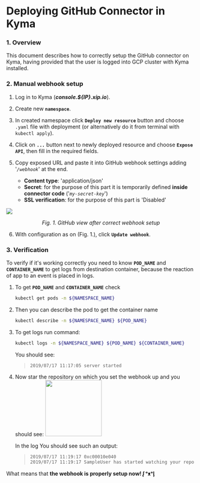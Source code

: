 Deploying GitHub Connector in Kyma 
=====
### 1. Overview
This document describes how to correctly setup the GitHub connector on Kyma, having provided that the user is logged into GCP cluster with Kyma installed.

### 2. Manual webhook setup
1. Log in to Kyma (***console.${IP}.xip.io***).
2. Create new **`namespace`**.
3. In created namespace click **`Deploy new resource`** button and choose `.yaml` file with deployment (or alternatively do it from terminal with `kubectl apply`).
4. Click on **`...`** button next to newly deployed resource and choose **`Expose API`**, then fill in the required fields.
5. Copy exposed URL and paste it into GitHub webhook settings adding '*`/webhook`*' at the end.

	- **Content type**: 'application/json'
	- **Secret**: for the purpose of this part it is temporarily defined **inside connector code** ('*`my-secret-key`*')
	- **SSL verification**: for the purpose of this part is 'Disabled'

![](https://i.imgur.com/wZB67Gj.png)
<div style="text-align: center"><i> Fig. 1. GitHub view after correct webhook setup </i></div></>

6. With configuration as on (Fig. 1.), click **`Update webhook`**.

### 3. Verification
To verify if it's working correctly you need to know **`POD_NAME`** and **`CONTAINER_NAME`** to get logs from destination container, because the reaction of app to an event is placed in logs.

1. To get **`POD_NAME`** and **`CONTAINER_NAME`** check
	```sh 
	kubectl get pods -n ${NAMESPACE_NAME}
	```

2. Then you can describe the pod to get the container name 
	```sh
	kubectl describe -n ${NAMESPACE_NAME} ${POD_NAME}
	```

3. To get logs run command:
	```sh
	kubectl logs -n ${NAMESPACE_NAME} ${POD_NAME} ${CONTAINER_NAME}
	```

	You should see:
	> ```
	> 2019/07/17 11:17:05 server started
	> ```

4. Now star the repository on which you set the webhook up and you should see:
	<img src="https://imgur.com/ay7T5Qc.png" width="150"/>

	In the log You should see such an output:
	> ```
	> 2019/07/17 11:19:17 0xc00010e040
	> 2019/07/17 11:19:17 SampleUser has started watching your repo
	> ```

What means that **the webhook is properly setup now! ᶘ ᵒᴥᵒᶅ**